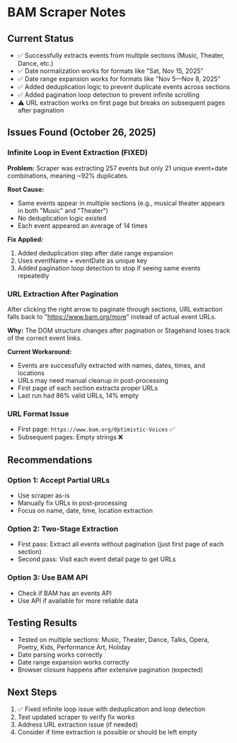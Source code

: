 # BAM Scraper Notes

## Current Status
- ✅ Successfully extracts events from multiple sections (Music, Theater, Dance, etc.)
- ✅ Date normalization works for formats like "Sat, Nov 15, 2025"
- ✅ Date range expansion works for formats like "Nov 5—Nov 8, 2025"
- ✅ Added deduplication logic to prevent duplicate events across sections
- ✅ Added pagination loop detection to prevent infinite scrolling
- ⚠️ URL extraction works on first page but breaks on subsequent pages after pagination

## Issues Found (October 26, 2025)

### Infinite Loop in Event Extraction (FIXED)
**Problem:** Scraper was extracting 257 events but only 21 unique event+date combinations, meaning ~92% duplicates.

**Root Cause:** 
- Same events appear in multiple sections (e.g., musical theater appears in both "Music" and "Theater")
- No deduplication logic existed
- Each event appeared an average of 14 times

**Fix Applied:**
1. Added deduplication step after date range expansion
2. Uses eventName + eventDate as unique key
3. Added pagination loop detection to stop if seeing same events repeatedly

### URL Extraction After Pagination
After clicking the right arrow to paginate through sections, URL extraction falls back to "https://www.bam.org/more" instead of actual event URLs.

**Why:** The DOM structure changes after pagination or Stagehand loses track of the correct event links.

**Current Workaround:** 
- Events are successfully extracted with names, dates, times, and locations
- URLs may need manual cleanup in post-processing
- First page of each section extracts proper URLs
- Last run had 86% valid URLs, 14% empty

### URL Format Issue
- First page: `https://www.bam.org/Optimistic-Voices` ✅
- Subsequent pages: Empty strings ❌

## Recommendations

### Option 1: Accept Partial URLs
- Use scraper as-is
- Manually fix URLs in post-processing
- Focus on name, date, time, location extraction

### Option 2: Two-Stage Extraction
- First pass: Extract all events without pagination (just first page of each section)
- Second pass: Visit each event detail page to get URLs

### Option 3: Use BAM API
- Check if BAM has an events API
- Use API if available for more reliable data

## Testing Results
- Tested on multiple sections: Music, Theater, Dance, Talks, Opera, Poetry, Kids, Performance Art, Holiday
- Date parsing works correctly
- Date range expansion works correctly
- Browser closure happens after extensive pagination (expected)

## Next Steps
1. ✅ Fixed infinite loop issue with deduplication and loop detection
2. Test updated scraper to verify fix works
3. Address URL extraction issue (if needed)
4. Consider if time extraction is possible or should be left empty

